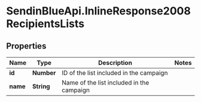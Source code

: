# SendinBlueApi.InlineResponse2008RecipientsLists

## Properties
Name | Type | Description | Notes
------------ | ------------- | ------------- | -------------
**id** | **Number** | ID of the list included in the campaign | 
**name** | **String** | Name of the list included in the campaign | 


